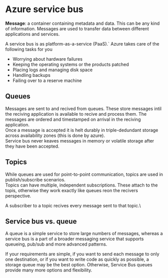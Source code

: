 # Azure service bus

**Message**: a container containing metadata and data. This can be any kind of information. Messages are used to transfer data between different applications and services.

A service bus is as platform-as-a-service (PaaS).`
Azure takes care of the following tasks for you

* Worrying about hardware failures
* Keeping the operating systems or the products patched
* Placing logs and managing disk space
* Handling backups
* Failing over to a reserve machine

## Queues

Messages are sent to and recived from queues. These store messages intil the reciving application is available to recive and process them. The messages are ordered and timestamped on arrival in the reciving application.\
Once a message is accepted it is helt durably in triple-dedundant storage across availability zones (this is done by azure).\
Service bus never keaves messages in memory or volatile storage after they have been accepted.

## Topics

While queues are used for point-to-point communication, topics are used in publish/subscribe scenarios.\
Topics can have multiple, independent subscriptions. These attach to the topis, otherwise they work exactly like queues reon the recivers perspective.

A subscriber to a topic recives every message sent to that topic.\

## Service bus vs. queue

A queue is a simple service to store large numbers of messages, whereas a service bus is a part of a broader messaging service that supports queueing, pub/sub and more advanced patterns.

If your requirements are simple, if you want to send each message to only one destination, or if you want to write code as quickly as possible, 
a storage queue may be the best option. Otherwise, Service Bus queues provide many more options and flexibility.